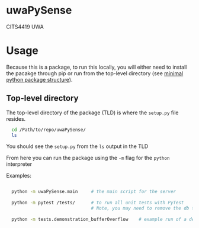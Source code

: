 # uwaPySense
CITS4419 UWA

# Usage

Because this is a package, to run this locally, you will either need to install the pacakge through pip or run from the top-level directory (see [minimal python package structure](https://python-packaging.readthedocs.io/en/latest/minimal.html)).

## Top-level directory

The top-level directory of the package (TLD) is where the `setup.py` file resides. 

``` bash
  cd /Path/to/repo/uwaPySense/
  ls
```

You should see the `setup.py` from the `ls` output in the TLD

From here you can run the package using the `-m` flag for the `python` interpreter

Examples:

``` bash

  python -m uwaPySense.main     # the main script for the server
  
  python -m pytest /tests/      # to run all unit tests with PyTest 
                                # Note, you may need to remove the db test or setup your own SQL server instance
  
  python -m tests.demonstration_bufferOverflow    # example run of a demonstration
```
